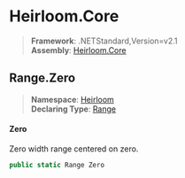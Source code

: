 # Heirloom.Core

> **Framework**: .NETStandard,Version=v2.1  
> **Assembly**: [Heirloom.Core][0]  

## Range.Zero

> **Namespace**: [Heirloom][0]  
> **Declaring Type**: [Range][1]  

#### Zero

Zero width range centered on zero.

```cs
public static Range Zero
```

[0]: ../../../Heirloom.Core.md
[1]: ../Range.md
